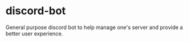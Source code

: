 # discord-bot
General purpose discord bot to help manage one's server and provide a better user experience.
